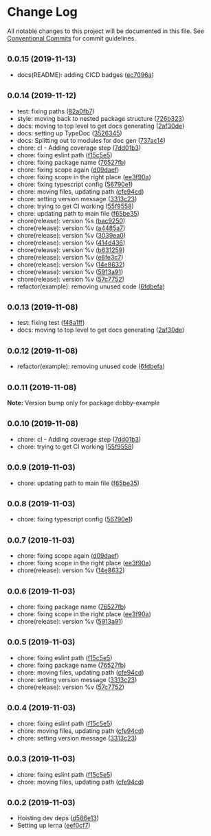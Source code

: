 # Change Log

All notable changes to this project will be documented in this file.
See [Conventional Commits](https://conventionalcommits.org) for commit guidelines.

## <small>0.0.15 (2019-11-13)</small>

* docs(README): adding CICD badges ([ec7096a](https://github.com/eXigentCoder/dobby/commit/ec7096a))





## <small>0.0.14 (2019-11-12)</small>

* test: fixing paths ([82a0fb7](https://github.com/eXigentCoder/dobby/commit/82a0fb7))
* style: moving back to nested package structure ([726b323](https://github.com/eXigentCoder/dobby/commit/726b323))
* docs: moving to top level to get docs generating ([2af30de](https://github.com/eXigentCoder/dobby/commit/2af30de))
* docs: setting up TypeDoc ([3526345](https://github.com/eXigentCoder/dobby/commit/3526345))
* docs: Splitting out to modules for doc gen ([737ac14](https://github.com/eXigentCoder/dobby/commit/737ac14))
* chore: cI - Adding coverage step ([7dd01b3](https://github.com/eXigentCoder/dobby/commit/7dd01b3))
* chore: fixing eslint path ([f15c5e5](https://github.com/eXigentCoder/dobby/commit/f15c5e5))
* chore: fixing package name ([76527fb](https://github.com/eXigentCoder/dobby/commit/76527fb))
* chore: fixing scope again ([d09daef](https://github.com/eXigentCoder/dobby/commit/d09daef))
* chore: fixing scope in the right place ([ee3f90a](https://github.com/eXigentCoder/dobby/commit/ee3f90a))
* chore: fixing typescript config ([56790e1](https://github.com/eXigentCoder/dobby/commit/56790e1))
* chore: moving files, updating path ([cfe94cd](https://github.com/eXigentCoder/dobby/commit/cfe94cd))
* chore: setting version message ([3313c23](https://github.com/eXigentCoder/dobby/commit/3313c23))
* chore: trying to get CI working ([55f9558](https://github.com/eXigentCoder/dobby/commit/55f9558))
* chore: updating path to main file ([f65be35](https://github.com/eXigentCoder/dobby/commit/f65be35))
* chore(release): version %s ([bac9250](https://github.com/eXigentCoder/dobby/commit/bac9250))
* chore(release): version %v ([a4485a7](https://github.com/eXigentCoder/dobby/commit/a4485a7))
* chore(release): version %v ([3039ea0](https://github.com/eXigentCoder/dobby/commit/3039ea0))
* chore(release): version %v ([414d436](https://github.com/eXigentCoder/dobby/commit/414d436))
* chore(release): version %v ([b631259](https://github.com/eXigentCoder/dobby/commit/b631259))
* chore(release): version %v ([e6fe3c7](https://github.com/eXigentCoder/dobby/commit/e6fe3c7))
* chore(release): version %v ([14e8632](https://github.com/eXigentCoder/dobby/commit/14e8632))
* chore(release): version %v ([5913a91](https://github.com/eXigentCoder/dobby/commit/5913a91))
* chore(release): version %v ([57c7752](https://github.com/eXigentCoder/dobby/commit/57c7752))
* refactor(example): removing unused code ([6fdbefa](https://github.com/eXigentCoder/dobby/commit/6fdbefa))





## <small>0.0.13 (2019-11-08)</small>

* test: fixing test ([f48a1ff](https://github.com/eXigentCoder/dobby/commit/f48a1ff))
* docs: moving to top level to get docs generating ([2af30de](https://github.com/eXigentCoder/dobby/commit/2af30de))





## <small>0.0.12 (2019-11-08)</small>

* refactor(example): removing unused code ([6fdbefa](https://github.com/eXigentCoder/dobby/commit/6fdbefa))





## <small>0.0.11 (2019-11-08)</small>

**Note:** Version bump only for package dobby-example





## <small>0.0.10 (2019-11-08)</small>

* chore: cI - Adding coverage step ([7dd01b3](https://github.com/eXigentCoder/dobby/commit/7dd01b3))
* chore: trying to get CI working ([55f9558](https://github.com/eXigentCoder/dobby/commit/55f9558))





## <small>0.0.9 (2019-11-03)</small>

* chore: updating path to main file ([f65be35](https://github.com/eXigentCoder/dobby/commit/f65be35))





## <small>0.0.8 (2019-11-03)</small>

* chore: fixing typescript config ([56790e1](https://github.com/eXigentCoder/dobby/commit/56790e1))





## <small>0.0.7 (2019-11-03)</small>

* chore: fixing scope again ([d09daef](https://github.com/eXigentCoder/dobby/commit/d09daef))
* chore: fixing scope in the right place ([ee3f90a](https://github.com/eXigentCoder/dobby/commit/ee3f90a))
* chore(release): version %v ([14e8632](https://github.com/eXigentCoder/dobby/commit/14e8632))





## <small>0.0.6 (2019-11-03)</small>

* chore: fixing package name ([76527fb](https://github.com/eXigentCoder/dobby/commit/76527fb))
* chore: fixing scope in the right place ([ee3f90a](https://github.com/eXigentCoder/dobby/commit/ee3f90a))
* chore(release): version %v ([5913a91](https://github.com/eXigentCoder/dobby/commit/5913a91))





## <small>0.0.5 (2019-11-03)</small>

* chore: fixing eslint path ([f15c5e5](https://github.com/eXigentCoder/dobby/commit/f15c5e5))
* chore: fixing package name ([76527fb](https://github.com/eXigentCoder/dobby/commit/76527fb))
* chore: moving files, updating path ([cfe94cd](https://github.com/eXigentCoder/dobby/commit/cfe94cd))
* chore: setting version message ([3313c23](https://github.com/eXigentCoder/dobby/commit/3313c23))
* chore(release): version %v ([57c7752](https://github.com/eXigentCoder/dobby/commit/57c7752))





## <small>0.0.4 (2019-11-03)</small>

* chore: fixing eslint path ([f15c5e5](https://github.com/eXigentCoder/dobby/commit/f15c5e5))
* chore: moving files, updating path ([cfe94cd](https://github.com/eXigentCoder/dobby/commit/cfe94cd))
* chore: setting version message ([3313c23](https://github.com/eXigentCoder/dobby/commit/3313c23))





## <small>0.0.3 (2019-11-03)</small>

* chore: fixing eslint path ([f15c5e5](https://github.com/eXigentCoder/dobby/commit/f15c5e5))
* chore: moving files, updating path ([cfe94cd](https://github.com/eXigentCoder/dobby/commit/cfe94cd))





## <small>0.0.2 (2019-11-03)</small>

* Hoisting dev deps ([d586e13](https://github.com/eXigentCoder/dobby/commit/d586e13))
* Setting up lerna ([eef0cf7](https://github.com/eXigentCoder/dobby/commit/eef0cf7))

